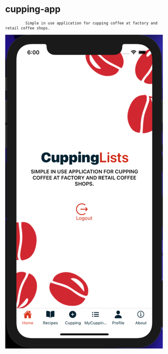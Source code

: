 # cupping-app
             Simple in use application for cupping coffee at factory and retail coffee shops.
![homepage](https://github.com/SarnaKhmel/cupping-app/blob/main/projectScreens/homePageScreen.png)